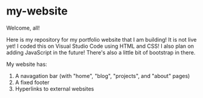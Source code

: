 # my-website
Welcome, all!

Here is my repository for my portfolio website that I am building! It is not live yet!
I coded this on Visual Studio Code using HTML and CSS! I also plan on adding JavaScript in the future! There's also a little bit of bootstrap in there.

My website has:
1. A navagation bar (with "home", "blog", "projects", and "about" pages)
2. A fixed footer
3. Hyperlinks to external websites
